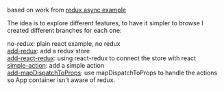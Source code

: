 based on work from [redux async example](https://github.com/reactjs/redux/tree/no-babel-hmre/examples/async)

The idea is to explore different features, to have it simpler to browse I created
different branches for each one:

no-redux: plain react example, no redux  
[add-redux](https://github.com/ingoclaro/react-redux-tutorial/compare/no-redux...add-redux): add a redux store  
[add-react-redux](https://github.com/ingoclaro/react-redux-tutorial/compare/add-redux...add-react-redux): using react-redux to connect the store with react  
[simple-action](https://github.com/ingoclaro/react-redux-tutorial/compare/add-react-redux...simple-action): add a simple action  
[add-mapDispatchToProps](https://github.com/ingoclaro/react-redux-tutorial/compare/simple-action...add-mapDispatchToProps): use mapDispatchToProps to handle the actions so App container isn't aware of redux.  
